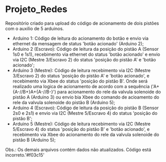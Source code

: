 # Projeto_Redes
Repositório criado para upload do código de acionamento de dois pistões com o auxilio de 5 arduinos.
- Arduino 1: Código de leitura do acionamento do botão e envio via ethernet da mensagem de status 'botão acionado' (Arduino 2);
- Arduino 2 (Escravo): Código de leitura da posição do pistão A (Sensor 1s0 e 1s1), recebimento via ethernet do status 'botão acionado' e envio via I2C (Mestre 3/Escravo 2) do status 'posição do pistão A' e 'botão acionado';
- Arduino 3 (Mestre): Código de leitura recebimento via I2C (Mestre 3/Escravo 2) do status 'posição do pistão A' e 'botão acionado', e recebimento via Xbee do status 'posição do pistão B'. Onde será realizado uma logica de acionamento de acordo com a sequência ('A+{A-//B+}A+{A-//B-}') para acionamento do rele da valvula solenoide do pistão A (Arduino 3) ou envio bia Xbee do comando de acioamento do rele da valvula solenoide do pistão B (Arduino 5);
- Arduino 4 (Escravo): Código de leitura da posição do pistão B (Sensor 2s0 e 2s1) e envio via I2C (Mestre 5/Escravo 4) do status 'posição do pistão B';
- Arduino 5 (Mestre): Código de leitura recebimento via I2C (Mestre 5/Escravo 4) do status 'posição do pistão B' e 'botão acionado', e recebimento via Xbee do acionamento do rele da valvula solenoide do pistão B (Arduino 5);

Obs.: Os demais arquivos contém dados não atualizados. Código está incorreto.'#f03c15'